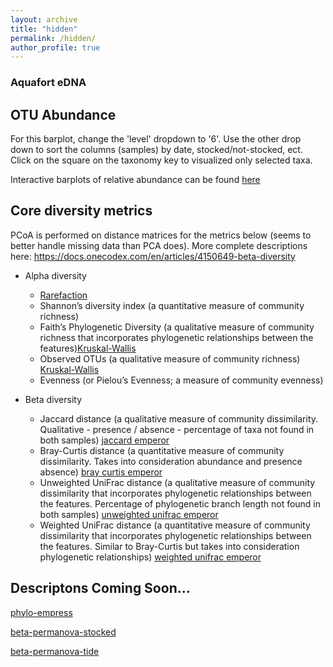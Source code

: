 ```yaml
---
layout: archive
title: "hidden"
permalink: /hidden/
author_profile: true
---
```


### Aquafort eDNA 


## OTU Abundance 
For this barplot, change the 'level' dropdown to '6'. Use the other drop down to sort the columns (samples) by date, stocked/not-stocked, ect. Click on the square on the taxonomy key to visualized only selected taxa. 

Interactive barplots of relative abundance can be found [here](https://view.qiime2.org/visualization/?src=https://jthmiller.github.io/files/results/aquafort/Coogan_taxa-barplot.qzv)


## Core diversity metrics 
PCoA is performed on distance matrices for the metrics below (seems to better handle missing data than PCA does). 
More complete descriptions here: https://docs.onecodex.com/en/articles/4150649-beta-diversity

* Alpha diversity 
    * [Rarefaction](https://view.qiime2.org/visualization/?src=https://jthmiller.github.io/files/results/aquafort/alpha-rarefaction.qzv)
    * Shannon’s diversity index (a quantitative measure of community richness)  
    * Faith’s Phylogenetic Diversity (a qualitative measure of community richness that incorporates phylogenetic relationships between the features)[Kruskal-Wallis](https://view.qiime2.org/visualization/?src=https://jthmiller.github.io/files/results/aquafort/faithspd-group-significance.qzv)
    * Observed OTUs (a qualitative measure of community richness) [Kruskal-Wallis](https://view.qiime2.org/visualization/?src=https://jthmiller.github.io/files/results/aquafort/alpha-group-sig-obs-feats.qzv)
    * Evenness (or Pielou’s Evenness; a measure of community evenness)
    
* Beta diversity
    * Jaccard distance (a qualitative measure of community dissimilarity. Qualitative - presence / absence - percentage of taxa not found in both samples) [jaccard emperor](https://view.qiime2.org/visualization/?src=https://jthmiller.github.io/files/results/aquafort/jaccard_emperor.qzv)
    * Bray-Curtis distance (a quantitative measure of community dissimilarity. Takes into consideration abundance and presence absence) [bray curtis emperor](https://view.qiime2.org/visualization/?src=https://jthmiller.github.io/files/results/aquafort/bray_curtis_emperor.qzv)
    * Unweighted UniFrac distance (a qualitative measure of community dissimilarity that incorporates phylogenetic relationships between the features. Percentage of phylogenetic branch length not found in both samples)
    [unweighted unifrac emperor](https://view.qiime2.org/visualization/?src=https://jthmiller.github.io/files/results/aquafort/unweighted_unifrac_emperor.qzv)
    * Weighted UniFrac distance (a quantitative measure of community dissimilarity that incorporates phylogenetic relationships between the features. Similar to Bray-Curtis but takes into consideration phylogenetic relationships)
    [weighted unifrac emperor](https://view.qiime2.org/visualization/?src=https://jthmiller.github.io/files/results/aquafort/weighted_unifrac_emperor.qzv)

## Descriptons Coming Soon...
[phylo-empress](https://view.qiime2.org/visualization/?src=https://jthmiller.github.io/files/results/aquafort/phylo-empress.qzv)

[beta-permanova-stocked](https://view.qiime2.org/visualization/?src=https://jthmiller.github.io/files/results/aquafort/phylogenetic/phylo-stocked_significance.qzv)

[beta-permanova-tide](https://view.qiime2.org/visualization/?src=https://jthmiller.github.io/files/results/aquafort/phylogenetic/phylo-tide_significance.qzv)








